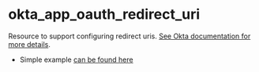 # okta_app_oauth_redirect_uri

Resource to support configuring redirect uris. [See Okta documentation for more details](https://developer.okta.com/docs/api/resources/apps#settings-7).

- Simple example [can be found here](./basic.tf)
